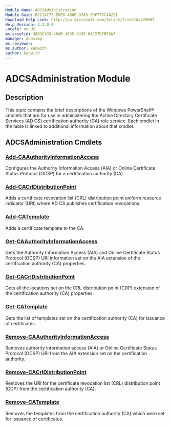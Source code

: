 ```yaml
---
Module Name: ADCSAdministration
Module Guid: BCC14C75-EDE8-486E-97A5-5BF775C4A221
Download Help Link: http://go.microsoft.com/fwlink/?LinkId=229087
Help Version: 3.3.0.0
Locale: en-US
ms.assetid: 38D3C333-40AB-4E35-943F-6AC57DEB55A7
manager: dansimp
ms.reviewer:
ms.author: kenwith
author: kenwith
---
```


# ADCSAdministration Module
## Description
This topic contains the brief descriptions of the Windows PowerShell® cmdlets that are for use in administering the Active Directory Certificate Services (AD CS) certification authority (CA) role service. Each cmdlet in the table is linked to additional information about that cmdlet.

## ADCSAdministration Cmdlets
### [Add-CAAuthorityInformationAccess](./Add-CAAuthorityInformationAccess.md)
Configures the Authority Information Access (AIA) or Online Certificate Status Protocol (OCSP) for a certification authority (CA).

### [Add-CACrlDistributionPoint](./Add-CACrlDistributionPoint.md)
Adds a certificate revocation list (CRL) distribution point uniform resource indicator (URI) where AD CS publishes certification revocations.

### [Add-CATemplate](./Add-CATemplate.md)
Adds a certificate template to the CA.

### [Get-CAAuthorityInformationAccess](./Get-CAAuthorityInformationAccess.md)
Gets the Authority Information Access (AIA) and Online Certificate Status Protocol (OCSP) URI information set on the AIA extension of the certification authority (CA) properties.

### [Get-CACrlDistributionPoint](./Get-CACrlDistributionPoint.md)
Gets all the locations set on the CRL distribution point (CDP) extension of the certification authority (CA) properties.

### [Get-CATemplate](./Get-CATemplate.md)
Gets the list of templates set on the certification authority (CA) for issuance of certificates.

### [Remove-CAAuthorityInformationAccess](./Remove-CAAuthorityInformationAccess.md)
Removes authority information access (AIA) or Online Certificate Status Protocol (OCSP) URI from the AIA extension set on the certification authority.

### [Remove-CACrlDistributionPoint](./Remove-CACrlDistributionPoint.md)
Removes the URI for the certificate revocation list (CRL) distribution point (CDP) from the certification authority (CA).

### [Remove-CATemplate](./Remove-CATemplate.md)
Removes the templates from the certification authority (CA) which were set for issuance of certificates.

